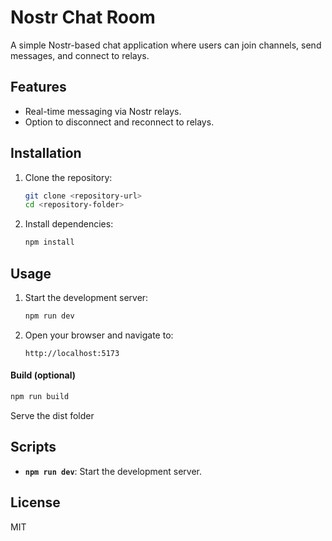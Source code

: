 # Nostr Chat Room

A simple Nostr-based chat application where users can join channels, send messages, and connect to relays.

## Features

- Real-time messaging via Nostr relays.
- Option to disconnect and reconnect to relays.

## Installation

1. Clone the repository:

   ```bash
   git clone <repository-url>
   cd <repository-folder>
   ```

2. Install dependencies:
   ```bash
   npm install
   ```

## Usage

1. Start the development server:

   ```bash
   npm run dev
   ```

2. Open your browser and navigate to:
   ```
   http://localhost:5173
   ```

#### Build (optional)

```bash
npm run build
```

Serve the dist folder

## Scripts

- **`npm run dev`**: Start the development server.

## License

MIT

